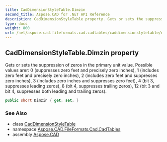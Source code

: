 ```yaml
---
title: CadDimensionStyleTable.Dimzin
second_title: Aspose.CAD for .NET API Reference
description: CadDimensionStyleTable property. Gets or sets the suppression of zeros in the primary unit value. Possible values arer 0 suppresses zero feet and precisely zero inches 1 includes zero feet and precisely zero inches 2 includes zero feet and suppresses zero inches 3 includes zero inches and suppresses zero feet 4 bit 3 suppresses leading zeros 8 bit 4 suppresses trailing zeros 12 bit 3 and bit 4 suppresses both leading and trailing zeros
type: docs
weight: 800
url: /net/aspose.cad.fileformats.cad.cadtables/caddimensionstyletable/dimzin/
---
```

## CadDimensionStyleTable.Dimzin property

Gets or sets the suppression of zeros in the primary unit value. Possible values arer: 0 (suppresses zero feet and precisely zero inches), 1 (includes zero feet and precisely zero inches), 2 (includes zero feet and suppresses zero inches), 3 (includes zero inches and suppresses zero feet), 4 (bit 3, suppresses leading zeros), 8 (bit 4, suppresses trailing zeros), 12 (bit 3 and bit 4, suppresses both leading and trailing zeros).

```csharp
public short Dimzin { get; set; }
```

### See Also

* class [CadDimensionStyleTable](../)
* namespace [Aspose.CAD.FileFormats.Cad.CadTables](../../../aspose.cad.fileformats.cad.cadtables/)
* assembly [Aspose.CAD](../../../)


